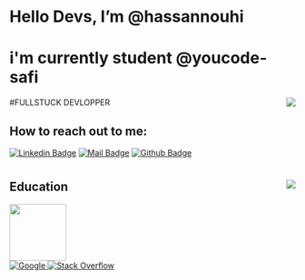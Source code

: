 # Hello Devs, I’m @hassannouhi 
# i'm currently student @youcode-safi
#FULLSTUCK DEVLOPPER
<img align='right' src="https://github-readme-stats.vercel.app/api?username=hassannh&show_icons=true&theme=aura"> 
## How to reach out to me:
[![Linkedin Badge](https://img.shields.io/badge/linkedin-%230077B5.svg?&style=for-the-badge&logo=linkedin&logoColor=white)](https://www.linkedin.com/in/hassannouhi/)
[![Mail Badge](https://img.shields.io/badge/email-c14438?style=for-the-badge&logo=Gmail&logoColor=white&link=mailto:hassannouhi91@gmail.com)](mailto:hassannouhi91@gmail.com)
[![Github Badge](https://img.shields.io/badge/github-333?style=for-the-badge&logo=github&logoColor=white)](https://github.com/hassannh)    
 #
 
<img align='right' src="https://github-readme-stats.vercel.app/api/top-langs/?username=hassannh&layout=compact&theme=aura" />

## Education
<div>
   <a href='https://youcode.ma/'>
     <img src='https://avatars.githubusercontent.com/u/77738171?s=200&v=4' style='width:100px'>
  </a>
</div>

<a href="https://www.google.com">
  <img src="https://img.shields.io/badge/Google-%23EA5252.svg?style=for-the-badge&logo=Google&logoColor=white" alt="Google">
</a>



<a href="https://stackoverflow.com">
  <img src="https://img.shields.io/badge/Stack%20Overflow-%23EA5252.svg?style=for-the-badge&logo=Stack%20Overflow&logoColor=white" alt="Stack Overflow">
</a>
